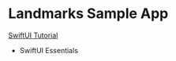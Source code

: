 # Landmarks Sample App

[SwiftUI Tutorial](https://developer.apple.com/tutorials/swiftui)

* SwiftUI Essentials
